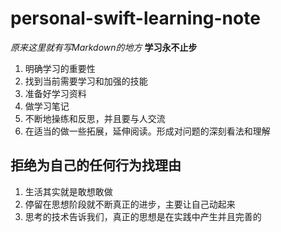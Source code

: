 # personal-swift-learning-note

*原来这里就有写Markdown的地方*
**学习永不止步**
1. 明确学习的重要性
2. 找到当前需要学习和加强的技能
3. 准备好学习资料
4. 做学习笔记
5. 不断地操练和反思，并且要与人交流
6. 在适当的做一些拓展，延伸阅读。形成对问题的深刻看法和理解


## 拒绝为自己的任何行为找理由
1. 生活其实就是敢想敢做
2. 停留在思想阶段就不断真正的进步，主要让自己动起来
3. 思考的技术告诉我们，真正的思想是在实践中产生并且完善的

